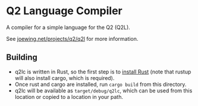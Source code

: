 
# Q2 Language Compiler

A compiler for a simple language for the Q2 (Q2L).

See [joewing.net/projects/q2/q2l](https://joewing.net/projects/q2/q2l) for
more information.

## Building

* q2lc is written in Rust, so the first step is to
  [install Rust](https://www.rust-lang.org/tools/install)
  (note that rustup will also install cargo, which is required).
* Once rust and cargo are installed, run `cargo build`
  from this directory.
* q2lc will be available as `target/debug/q2lc`, which can
  be used from this location or copied to a location in your path.

